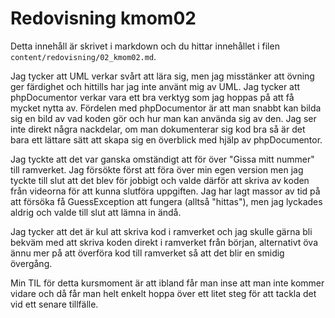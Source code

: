 ---
---
Redovisning kmom02
=========================

Detta innehåll är skrivet i markdown och du hittar innehållet i filen `content/redovisning/02_kmom02.md`.

[//]: # (Berätta om din syn på modellering likt UML jämfört med verktyg som phpDocumentor. Fördelar, nackdelar, användningsområde? Vad tycker du om konceptet make doc?)

Jag tycker att UML verkar svårt att lära sig, men jag misstänker att övning ger
färdighet och hittills har jag inte använt mig av UML. Jag tycker att
phpDocumentor verkar vara ett bra verktyg som jag hoppas på att få mycket
nytta av. Fördelen med phpDocumentor är att man snabbt kan bilda sig en bild
av vad koden gör och hur man kan använda sig av den. Jag ser inte direkt några
nackdelar, om man dokumenterar sig kod bra så är det bara ett lättare sätt att
skapa sig en överblick med hjälp av phpDocumentor.

[//]: # (Hur gick det att överföra spelet “Gissa mitt nummer” in i din me-sida, hade du en bra grundstruktur du kunde behålla eller fick du skriva om mycket av koden?)

Jag tyckte att det var ganska omständigt att för över "Gissa mitt nummer" till
ramverket. Jag försökte först att föra över min egen version men jag tyckte till
slut att det blev för jobbigt och valde därför att skriva av koden från videorna
för att kunna slutföra uppgiften. Jag har lagt massor av tid på att försöka få
GuessException att fungera (alltså "hittas"), men jag lyckades aldrig och valde
till slut att lämna in ändå.

[//]: # (Hur känns det att skriva kod utanför och inuti ramverket, ser du fördelar och nackdelar med de olika sätten?)

Jag tycker att det är kul att skriva kod i ramverket och jag skulle gärna bli
bekväm med att skriva koden direkt i ramverket från början, alternativt öva ännu
mer på att överföra kod till ramverket så att det blir en smidig övergång.

[//]: # (Vilken är din TIL för detta kmom?)

Min TIL för detta kursmoment är att ibland får man inse att man inte kommer
vidare och då får man helt enkelt hoppa över ett litet steg för att tackla det
vid ett senare tillfälle.
